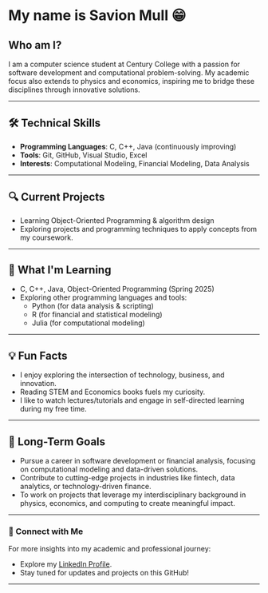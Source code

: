 # My name is **Savion Mull**  😁

## Who am I?  
I am a computer science student at Century College with a passion for software development and computational problem-solving.
My academic focus also extends to physics and economics, inspiring me to bridge these disciplines through innovative solutions.

---

## 🛠️ Technical Skills  
- **Programming Languages**: C, C++, Java (continuously improving)
- **Tools**: Git, GitHub, Visual Studio, Excel
- **Interests**: Computational Modeling, Financial Modeling, Data Analysis

---

## 🔍 Current Projects   
- Learning Object-Oriented Programming & algorithm design
- Exploring projects and programming techniques to apply concepts from my coursework.

---

## 🌱 What I'm Learning   
- C, C++, Java, Object-Oriented Programming (Spring 2025)
- Exploring other programming languages and tools:  
    - Python (for data analysis & scripting)
    - R (for financial and statistical modeling)
    - Julia (for computational modeling)

---

## 💡 Fun Facts  
- I enjoy exploring the intersection of technology, business, and innovation.
- Reading STEM and Economics books fuels my curiosity.
- I like to watch lectures/tutorials and engage in self-directed learning during my free time.

---

## 🎯 Long-Term Goals  
- Pursue a career in software development or financial analysis, focusing on computational modeling and data-driven solutions.
- Contribute to cutting-edge projects in industries like fintech, data analytics, or technology-driven finance.
- To work on projects that leverage my interdisciplinary background in physics, economics, and computing to create meaningful impact.

---

### 📢 Connect with Me  
For more insights into my academic and professional journey:  
- Explore my [LinkedIn Profile](https://linkedin.com/in/savion-mull-9a9439324).
- Stay tuned for updates and projects on this GitHub!

---
